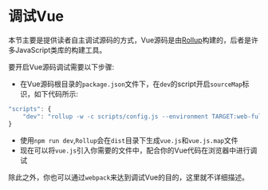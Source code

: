 # 调试Vue

本节主要是提供读者自主调试源码的方式，Vue源码是由[Rollup](https://www.rollupjs.com/)构建的，后者是许多JavaScript类库的构建工具。

要开启Vue源码调试需要以下步骤:
- 在Vue源码根目录的`package.json`文件下，在`dev`的script开启`sourceMap`标识，如下代码所示:
```js
"scripts": {
	"dev": "rollup -w -c scripts/config.js --environment TARGET:web-full-dev --sourcemap",
}
```
- 使用`npm run dev`,`Rollup`会在`dist`目录下生成`vue.js`和`vue.js.map`文件
- 现在可以将`vue.js`引入你需要的文件中，配合你的Vue代码在浏览器中进行调试
  
除此之外，你也可以通过`webpack`来达到调试Vue的目的，这里就不详细描述。